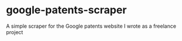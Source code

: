 # google-patents-scraper
A simple scraper for the Google patents website I wrote as a freelance project
